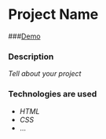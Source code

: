 # Project Name

###[Demo](https://link-to-github-pages.com)

### Description

*Tell about your project*

### Technologies are used

- *HTML*
- *CSS*
- ...
